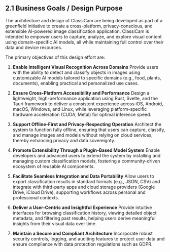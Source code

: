 ## 2.1 Business Goals / Design Purpose

The architecture and design of ClassiCam are being developed as part of a greenfield initiative to create a cross-platform, privacy-conscious, and extensible AI-powered image classification application. ClassiCam is intended to empower users to capture, analyze, and explore visual content using domain-specific AI models, all while maintaining full control over their data and device resources.

The primary objectives of this design effort are:

1. **Enable Intelligent Visual Recognition Across Domains**
Provide users with the ability to detect and classify objects in images using customizable AI models tailored to specific domains (e.g., food, plants, documents), enabling practical and personalized use cases.

2. **Ensure Cross-Platform Accessibility and Performance**
Design a lightweight, high-performance application using Rust, Svelte, and the Tauri framework to deliver a consistent experience across iOS, Android, macOS, Windows, and Linux, while leveraging platform-specific hardware acceleration (CUDA, Metal) for optimal inference speed.

3. **Support Offline-First and Privacy-Respecting Operation**
Architect the system to function fully offline, ensuring that users can capture, classify, and manage images and models without relying on cloud services, thereby enhancing privacy and data sovereignty.

4. **Promote Extensibility Through a Plugin-Based Model System**
Enable developers and advanced users to extend the system by installing and managing custom classification models, fostering a community-driven ecosystem of reusable AI components.

5. **Facilitate Seamless Integration and Data Portability**
Allow users to export classification results in standard formats (e.g., JSON, CSV) and integrate with third-party apps and cloud storage providers (Google Drive, iCloud Drive), supporting workflows across personal and professional contexts.

6. **Deliver a User-Centric and Insightful Experience**
Provide intuitive interfaces for browsing classification history, viewing detailed object metadata, and filtering past results, helping users derive meaningful insights from their visual data over time.

7. **Maintain a Secure and Compliant Architecture**
Incorporate robust security controls, logging, and auditing features to protect user data and ensure compliance with data protection regulations such as GDPR.